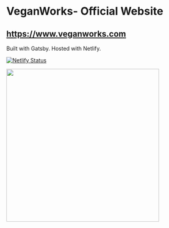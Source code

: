 # VeganWorks- Official Website 

## https://www.veganworks.com

Built with Gatsby. Hosted with Netlify.

[![Netlify Status](https://api.netlify.com/api/v1/badges/05eaff95-5509-4e63-ae08-fa41d6a57e45/deploy-status)](https://app.netlify.com/sites/veganworks/deploys)

<img src="https://res.cloudinary.com/gojutin/image/upload/v1568306333/veganworks/veganworks-lighthouse.gif" width="400" />

